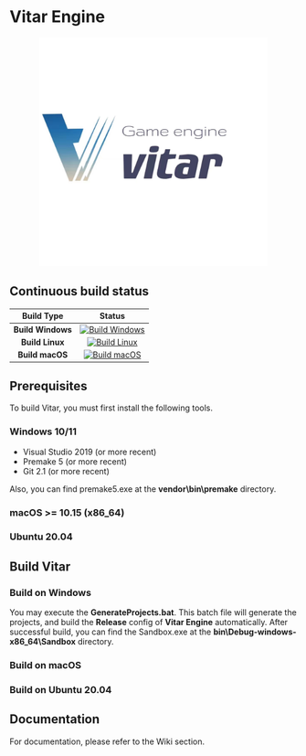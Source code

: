 # Vitar Engine

<p align="center">
  <a href="https://github.com/zong4/VitarEngine">
    <img src="Vitar/VitarEngineIcon.jpg" width="400" alt="Vitar Engine logo">
  </a>
</p>

## Continuous build status

|    Build Type     |                                                                                      Status                                                                                      |
| :---------------: | :------------------------------------------------------------------------------------------------------------------------------------------------------------------------------: |
| **Build Windows** | [![Build Windows](https://github.com/BoomingTech/Piccolo/actions/workflows/build_windows.yml/badge.svg)](https://github.com/zong4/VitarEngine/actions/workflows/build_windows.yml) |
|  **Build Linux**  |    [![Build Linux](https://github.com/BoomingTech/Piccolo/actions/workflows/build_linux.yml/badge.svg)]()    |
|  **Build macOS**  |    [![Build macOS](https://github.com/BoomingTech/Piccolo/actions/workflows/build_macos.yml/badge.svg)]()    |

## Prerequisites

To build Vitar, you must first install the following tools.

### Windows 10/11

- Visual Studio 2019 (or more recent)
- Premake 5 (or more recent)
- Git 2.1 (or more recent)

Also, you can find premake5.exe at the **vendor\bin\premake** directory.

### macOS >= 10.15 (x86_64)

### Ubuntu 20.04

## Build Vitar

### Build on Windows

You may execute the **GenerateProjects.bat**. This batch file will generate the projects, and build the **Release** config of **Vitar Engine** automatically. After successful build, you can find the Sandbox.exe at the **bin\Debug-windows-x86_64\Sandbox** directory.

### Build on macOS

### Build on Ubuntu 20.04

## Documentation

For documentation, please refer to the Wiki section.
